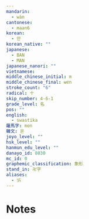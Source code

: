 ```yaml
---
mandarin:
  - wàn
cantonese:
  - maan6
korean:
  - 만
korean_native: ""
japanese:
  - BAN
  - MAN
japanese_nanori: ""
vietnamese:
middle_chinese_initial: m
middle_chinese_final: ʉɐn
stroke_count: "6"
radical: 十
skip_number: 4-6-1
grade_level: 名
pos: ""
english:
  - swastika
羅馬字: mon
韓文: 몬
joyo_level: ""
hsk_level: ""
hanmun_edu_level: ""
danayo_id: 8030
mc_id: 0
graphemic_classification: 象形
stand_in: 卍字
aliases:
  - 卐
---
```


# Notes
